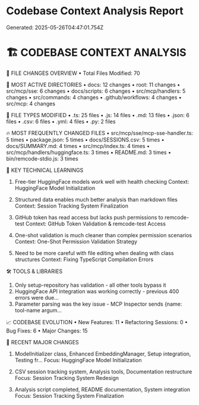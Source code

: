 # Codebase Context Analysis Report

Generated: 2025-05-26T04:47:01.754Z

🏗️  CODEBASE CONTEXT ANALYSIS
==================================================

📁 FILE CHANGES OVERVIEW
• Total Files Modified: 70

📂 MOST ACTIVE DIRECTORIES
• docs: 12 changes
• root: 11 changes
• src/mcp/sse: 6 changes
• docs/scripts: 6 changes
• src/mcp/handlers: 5 changes
• src/commands: 4 changes
• .github/workflows: 4 changes
• src/mcp: 4 changes

📄 FILE TYPES MODIFIED
• .ts: 25 files
• .js: 14 files
• .md: 13 files
• .json: 6 files
• .csv: 6 files
• .yml: 4 files
• .py: 2 files

🔥 MOST FREQUENTLY CHANGED FILES
• src/mcp/sse/mcp-sse-handler.ts: 5 times
• package.json: 5 times
• docs/SESSIONS.csv: 5 times
• docs/SUMMARY.md: 4 times
• src/mcp/index.ts: 4 times
• src/mcp/handlers/huggingface.ts: 3 times
• README.md: 3 times
• bin/remcode-stdio.js: 3 times

🧠 KEY TECHNICAL LEARNINGS
1. Free-tier HuggingFace models work well with health checking
   Context: HuggingFace Model Initialization

2. Structured data enables much better analysis than markdown files
   Context: Session Tracking System Finalization

3. GitHub token has read access but lacks push permissions to remcode-test
   Context: GitHub Token Validation & remcode-test Access

4. One-shot validation is much cleaner than complex permission scenarios
   Context: One-Shot Permission Validation Strategy

5. Need to be more careful with file editing when dealing with class structures
   Context: Fixing TypeScript Compilation Errors

🛠️  TOOLS & LIBRARIES
1. Only setup-repository has validation - all other tools bypass it
2. HuggingFace API integration was working correctly - previous 400 errors were due...
3. Parameter parsing was the key issue - MCP Inspector sends {name: tool-name argum...

📈 CODEBASE EVOLUTION
• New Features: 11
• Refactoring Sessions: 0
• Bug Fixes: 6
• Major Changes: 15

🚀 RECENT MAJOR CHANGES
1. ModelInitializer class, Enhanced EmbeddingManager, Setup integration, Testing fr...
   Focus: HuggingFace Model Initialization

2. CSV session tracking system, Analysis tools, Documentation restructure
   Focus: Session Tracking System Redesign

3. Analysis script completed, README documentation, System integration
   Focus: Session Tracking System Finalization
